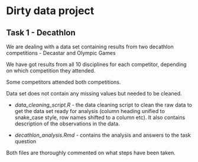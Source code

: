 # Dirty data project 
## Task 1 - Decathlon

We are dealing with a data set containing results from two decathlon competitions - Decastar and Olympic Games

We have got results from all 10 disciplines for each competitor, depending on which competition they attended.

Some competitors attended both competitions.

Data set does not contain any missing values but needed to be cleaned.

* _data_cleaning_script.R_ - the data cleaning script to clean the raw data to get the data set ready for analysis (column heading unified to snake_case style, row names shifted to a column etc). It also contains description of the observations in the data.
 
* _decathlon_analysis.Rmd_ - contains the analysis and answers to the task question 

Both files are thoroughly commented on what steps have been taken.
